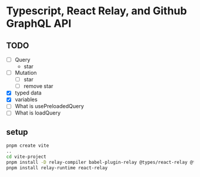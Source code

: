 # Typescript, React Relay, and Github GraphQL API

## TODO

- [ ] Query
    - star
- [ ] Mutation
    - [ ] star
    - [ ] remove star
- [x] typed data
- [x] variables
- [ ] What is usePreloadedQuery
- [ ] What is loadQuery

## setup

```sh
pnpm create vite
..
cd vite-project
pnpm install -D relay-compiler babel-plugin-relay @types/react-relay @types/relay-runtime babel-plugin-relay vite-plugin-relay graphql prettier
pnpm install relay-runtime react-relay
```
